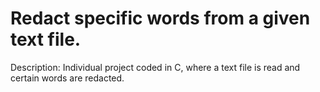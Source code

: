 # Redact specific words from a given text file.

Description: Individual project coded in C, where a text file is read and certain words are redacted.
